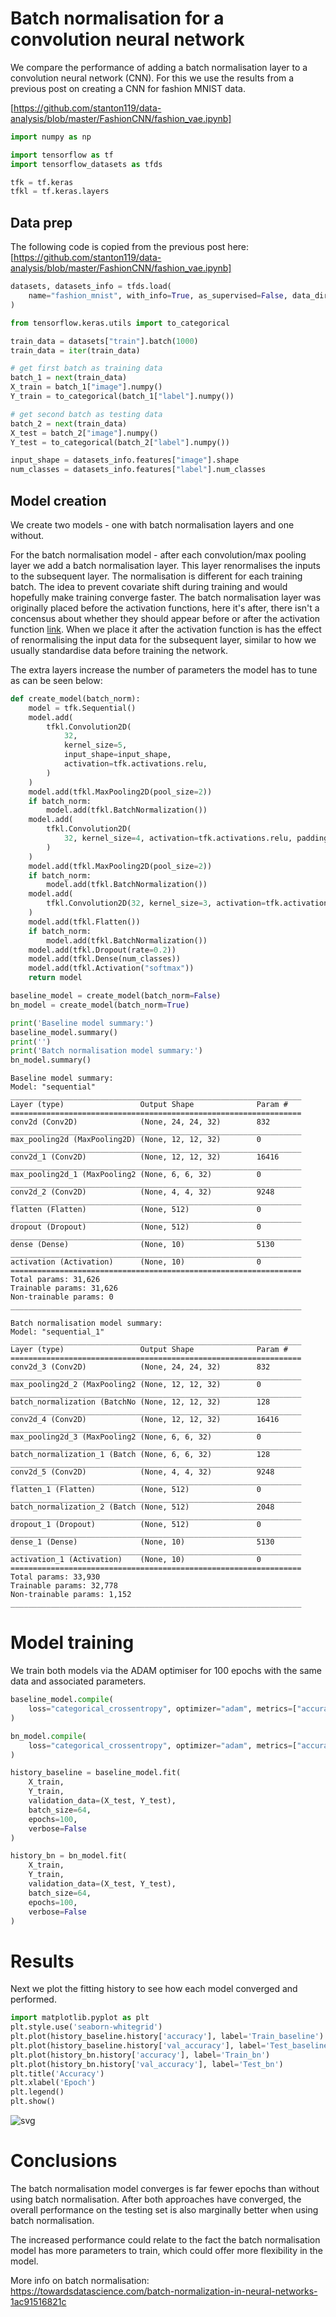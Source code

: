 # Batch normalisation for a convolution neural network

We compare the performance of adding a batch normalisation layer to a convolution neural network (CNN). For this we use the results from a previous post on creating a CNN for fashion MNIST data.

[https://github.com/stanton119/data-analysis/blob/master/FashionCNN/fashion_vae.ipynb]


```python
import numpy as np

import tensorflow as tf
import tensorflow_datasets as tfds

tfk = tf.keras
tfkl = tf.keras.layers
```

## Data prep
The following code is copied from the previous post here:
[https://github.com/stanton119/data-analysis/blob/master/FashionCNN/fashion_vae.ipynb]


```python
datasets, datasets_info = tfds.load(
    name="fashion_mnist", with_info=True, as_supervised=False, data_dir="data"
)
```


```python
from tensorflow.keras.utils import to_categorical

train_data = datasets["train"].batch(1000)
train_data = iter(train_data)

# get first batch as training data
batch_1 = next(train_data)
X_train = batch_1["image"].numpy()
Y_train = to_categorical(batch_1["label"].numpy())

# get second batch as testing data
batch_2 = next(train_data)
X_test = batch_2["image"].numpy()
Y_test = to_categorical(batch_2["label"].numpy())

input_shape = datasets_info.features["image"].shape
num_classes = datasets_info.features["label"].num_classes
```

## Model creation
We create two models - one with batch normalisation layers and one without.

For the batch normalisation model - after each convolution/max pooling layer we add a batch normalisation layer. This layer renormalises the inputs to the subsequent layer. The normalisation is different for each training batch. The idea to prevent covariate shift during training and would hopefully make training converge faster. The batch normalisation layer was originally placed before the activation functions, here it's after, there isn't a concensus about whether they should appear before or after the activation function [link](https://stackoverflow.com/questions/34716454/where-do-i-call-the-batchnormalization-function-in-keras). When we place it after the activation function is has the effect of renormalising the input data for the subsequent layer, similar to how we usually standardise data before training the network.

The extra layers increase the number of parameters the model has to tune as can be seen below:


```python
def create_model(batch_norm):
    model = tfk.Sequential()
    model.add(
        tfkl.Convolution2D(
            32,
            kernel_size=5,
            input_shape=input_shape,
            activation=tfk.activations.relu,
        )
    )
    model.add(tfkl.MaxPooling2D(pool_size=2))
    if batch_norm:
        model.add(tfkl.BatchNormalization())
    model.add(
        tfkl.Convolution2D(
            32, kernel_size=4, activation=tfk.activations.relu, padding="same"
        )
    )
    model.add(tfkl.MaxPooling2D(pool_size=2))
    if batch_norm:
        model.add(tfkl.BatchNormalization())
    model.add(
        tfkl.Convolution2D(32, kernel_size=3, activation=tfk.activations.relu)
    )
    model.add(tfkl.Flatten())
    if batch_norm:
        model.add(tfkl.BatchNormalization())
    model.add(tfkl.Dropout(rate=0.2))
    model.add(tfkl.Dense(num_classes))
    model.add(tfkl.Activation("softmax"))
    return model

baseline_model = create_model(batch_norm=False)
bn_model = create_model(batch_norm=True)

print('Baseline model summary:')
baseline_model.summary()
print('')
print('Batch normalisation model summary:')
bn_model.summary()
```

    Baseline model summary:
    Model: "sequential"
    _________________________________________________________________
    Layer (type)                 Output Shape              Param #   
    =================================================================
    conv2d (Conv2D)              (None, 24, 24, 32)        832       
    _________________________________________________________________
    max_pooling2d (MaxPooling2D) (None, 12, 12, 32)        0         
    _________________________________________________________________
    conv2d_1 (Conv2D)            (None, 12, 12, 32)        16416     
    _________________________________________________________________
    max_pooling2d_1 (MaxPooling2 (None, 6, 6, 32)          0         
    _________________________________________________________________
    conv2d_2 (Conv2D)            (None, 4, 4, 32)          9248      
    _________________________________________________________________
    flatten (Flatten)            (None, 512)               0         
    _________________________________________________________________
    dropout (Dropout)            (None, 512)               0         
    _________________________________________________________________
    dense (Dense)                (None, 10)                5130      
    _________________________________________________________________
    activation (Activation)      (None, 10)                0         
    =================================================================
    Total params: 31,626
    Trainable params: 31,626
    Non-trainable params: 0
    _________________________________________________________________
    
    Batch normalisation model summary:
    Model: "sequential_1"
    _________________________________________________________________
    Layer (type)                 Output Shape              Param #   
    =================================================================
    conv2d_3 (Conv2D)            (None, 24, 24, 32)        832       
    _________________________________________________________________
    max_pooling2d_2 (MaxPooling2 (None, 12, 12, 32)        0         
    _________________________________________________________________
    batch_normalization (BatchNo (None, 12, 12, 32)        128       
    _________________________________________________________________
    conv2d_4 (Conv2D)            (None, 12, 12, 32)        16416     
    _________________________________________________________________
    max_pooling2d_3 (MaxPooling2 (None, 6, 6, 32)          0         
    _________________________________________________________________
    batch_normalization_1 (Batch (None, 6, 6, 32)          128       
    _________________________________________________________________
    conv2d_5 (Conv2D)            (None, 4, 4, 32)          9248      
    _________________________________________________________________
    flatten_1 (Flatten)          (None, 512)               0         
    _________________________________________________________________
    batch_normalization_2 (Batch (None, 512)               2048      
    _________________________________________________________________
    dropout_1 (Dropout)          (None, 512)               0         
    _________________________________________________________________
    dense_1 (Dense)              (None, 10)                5130      
    _________________________________________________________________
    activation_1 (Activation)    (None, 10)                0         
    =================================================================
    Total params: 33,930
    Trainable params: 32,778
    Non-trainable params: 1,152
    _________________________________________________________________


# Model training
We train both models via the ADAM optimiser for 100 epochs with the same data and associated parameters.


```python
baseline_model.compile(
    loss="categorical_crossentropy", optimizer="adam", metrics=["accuracy"]
)

bn_model.compile(
    loss="categorical_crossentropy", optimizer="adam", metrics=["accuracy"]
)

history_baseline = baseline_model.fit(
    X_train,
    Y_train,
    validation_data=(X_test, Y_test),
    batch_size=64,
    epochs=100,
    verbose=False
)

history_bn = bn_model.fit(
    X_train,
    Y_train,
    validation_data=(X_test, Y_test),
    batch_size=64,
    epochs=100,
    verbose=False
)
```

# Results
Next we plot the fitting history to see how each model converged and performed.


```python
import matplotlib.pyplot as plt
plt.style.use('seaborn-whitegrid')
plt.plot(history_baseline.history['accuracy'], label='Train_baseline')
plt.plot(history_baseline.history['val_accuracy'], label='Test_baseline')
plt.plot(history_bn.history['accuracy'], label='Train_bn')
plt.plot(history_bn.history['val_accuracy'], label='Test_bn')
plt.title('Accuracy')
plt.xlabel('Epoch')
plt.legend()
plt.show()
```


![svg](fashion_batch_norm_files/fashion_batch_norm_10_0.svg)


# Conclusions

The batch normalisation model converges is far fewer epochs than without using batch normalisation.
After both approaches have converged, the overall performance on the testing set is also marginally better when using batch normalisation.

The increased performance could relate to the fact the batch normalisation model has more parameters to train, which could offer more flexibility in the model. 

More info on batch normalisation:  
https://towardsdatascience.com/batch-normalization-in-neural-networks-1ac91516821c
